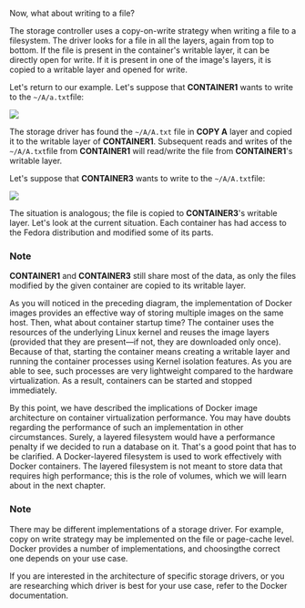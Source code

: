 
Now, what about writing to a file?

The storage controller uses a copy-on-write strategy when writing a file
to a filesystem. The driver looks for a file in all the layers, again
from top to bottom. If the file is present in the container's writable
layer, it can be directly open for write. If it is present in one of the
image's layers, it is copied to a writable layer and opened for write.

Let's return to our example. Let's suppose that **CONTAINER1** wants to
write to the `~/A/a.txt`file:

![](https://github.com/athertahir/katacoda-scenarios/raw/master/cloud-development-with-wildfly/cloud-development-with-wildfly-chapter-06-01/images/2c38cd5f-a617-4ecd-a2c7-34b583d61940.png)

The storage driver has found the `~/A/A.txt` file in **COPY
A** layer and copied it to the writable layer of **CONTAINER1**.
Subsequent reads and writes of the `~/A/A.txt`file from
**CONTAINER1** will read/write the file from **CONTAINER1**'s writable
layer.

Let's suppose that **CONTAINER3** wants to write to the
`~/A/A.txt`file:

![](https://github.com/athertahir/katacoda-scenarios/raw/master/cloud-development-with-wildfly/cloud-development-with-wildfly-chapter-06-01/images/ef2ab0a4-7b2e-4e9d-8e08-3ef3f9998548.png)

The situation is analogous; the file is copied to **CONTAINER3**'s
writable layer. Let's look at the current situation. Each container has
had access to the Fedora distribution and modified some of its parts.

### Note

**CONTAINER1** and **CONTAINER3** still share most of the data, as only
the files modified by the given container are copied to its writable
layer.

As you will noticed in the preceding diagram, the implementation of
Docker images provides an effective way of storing multiple images on
the same host. Then, what about container startup time? The container
uses the resources of the underlying Linux kernel and reuses the image
layers (provided that they are present—if not, they are downloaded only
once). Because of that, starting the container means creating a writable
layer and running the container processes using Kernel isolation
features. As you are able to see, such processes are very lightweight
compared to the hardware virtualization. As a result, containers can be
started and stopped immediately.

By this point, we have described the implications of Docker image
architecture on container virtualization performance. You may have
doubts regarding the performance of such an implementation in other
circumstances. Surely, a layered filesystem would have a performance
penalty if we decided to run a database on it. That's a good point that
has to be clarified. A Docker-layered filesystem is used to work
effectively with Docker containers. The layered filesystem is not meant
to store data that requires high performance; this is the role of
volumes, which we will learn about in the next chapter.

### Note

There may be different implementations of a storage driver. For example,
copy on write strategy may be implemented on the file or page-cache
level. Docker provides a number of implementations, and choosingthe
correct one depends on your use case.

If you are interested in the architecture of specific storage drivers,
or you are researching which driver is best for your use case, refer to
the Docker documentation.
